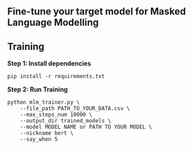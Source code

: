## Fine-tune your target model for Masked Language Modelling

## Training

**Step $1$: Install dependencies**

```
pip install -r requirements.txt
```

**Step $2$: Run Training**

``` shell
python mlm_trainer.py \
    --file_path PATH_TO_YOUR_DATA.csv \
    --max_steps_num 10000 \
    --output_dir trained_models \
    --model MODEL NAME or PATH TO YOUR MODEL \
    --nickname bert \
    --say_when 5
```

